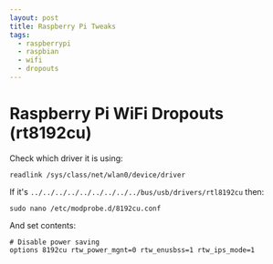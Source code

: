 ```yaml
---
layout: post
title: Raspberry Pi Tweaks
tags:
  - raspberrypi
  - raspbian
  - wifi
  - dropouts
---
```


# Raspberry Pi WiFi Dropouts (rt8192cu)

Check which driver it is using:

```
readlink /sys/class/net/wlan0/device/driver
```

If it's `../../../../../../../../../bus/usb/drivers/rtl8192cu` then:

```
sudo nano /etc/modprobe.d/8192cu.conf
```

And set contents:

```
# Disable power saving
options 8192cu rtw_power_mgnt=0 rtw_enusbss=1 rtw_ips_mode=1
```
